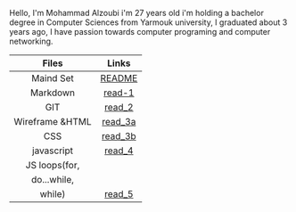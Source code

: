 Hello, I'm Mohammad Alzoubi i'm 27 years old i'm holding a bachelor degree in Computer Sciences from Yarmouk university, I graduated about 3 years ago, I have passion towards computer programing and computer networking.

    
|    Files      |        Links         |
|:-------------:|:--------------------:|
| Maind Set     | [README](README.md)  |
| Markdown      | [read-1](read-1.md)  | 
| GIT           | [read_2](read_2.md)  |
|Wireframe &HTML| [read_3a](read_3a.md)|
|CSS            | [read_3b](read_3b.md)|
|javascript     | [read_4](read_4.md)  |
|JS loops(for,  |                      |
|do...while,    |                      |
|while)         | [read_5](read_5.md)           |
